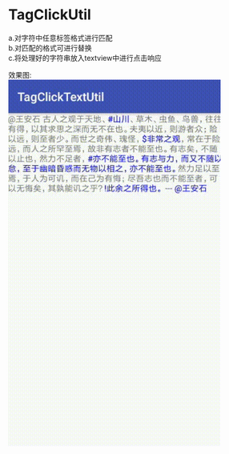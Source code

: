 # TagClickUtil
a.对字符中任意标签格式进行匹配     
b.对匹配的格式可进行替换    
c.将处理好的字符串放入textview中进行点击响应


效果图:
<br>
![](result.gif)
